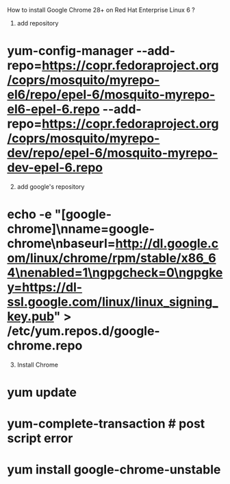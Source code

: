 How to install Google Chrome 28+ on Red Hat Enterprise Linux 6 ?

1. add repository
  # yum-config-manager --add-repo=https://copr.fedoraproject.org/coprs/mosquito/myrepo-el6/repo/epel-6/mosquito-myrepo-el6-epel-6.repo --add-repo=https://copr.fedoraproject.org/coprs/mosquito/myrepo-dev/repo/epel-6/mosquito-myrepo-dev-epel-6.repo

2. add google's repository
  # echo -e "[google-chrome]\nname=google-chrome\nbaseurl=http://dl.google.com/linux/chrome/rpm/stable/x86_64\nenabled=1\ngpgcheck=0\ngpgkey=https://dl-ssl.google.com/linux/linux_signing_key.pub" > /etc/yum.repos.d/google-chrome.repo

3. Install Chrome
  # yum update
  # yum-complete-transaction  # post script error
  # yum install google-chrome-unstable

